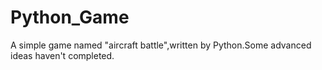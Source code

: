 # Python_Game
A simple game named "aircraft battle",written by Python.Some advanced ideas haven't completed. 